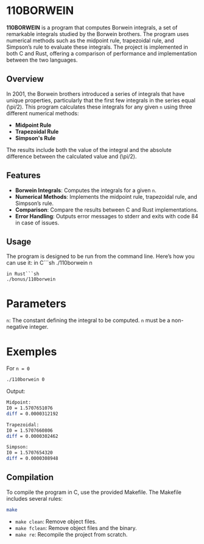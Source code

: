 # 110BORWEIN

**110BORWEIN** is a program that computes Borwein integrals, a set of remarkable integrals studied by the Borwein brothers. The program uses numerical methods such as the midpoint rule, trapezoidal rule, and Simpson’s rule to evaluate these integrals. The project is implemented in both C and Rust, offering a comparison of performance and implementation between the two languages.

## Overview

In 2001, the Borwein brothers introduced a series of integrals that have unique properties, particularly that the first few integrals in the series equal \(\pi/2\). This program calculates these integrals for any given `n` using three different numerical methods:

- **Midpoint Rule**
- **Trapezoidal Rule**
- **Simpson's Rule**

The results include both the value of the integral and the absolute difference between the calculated value and \(\pi/2\).

## Features

- **Borwein Integrals**: Computes the integrals for a given `n`.
- **Numerical Methods**: Implements the midpoint rule, trapezoidal rule, and Simpson’s rule.
- **Comparison**: Compare the results between C and Rust implementations.
- **Error Handling**: Outputs error messages to stderr and exits with code 84 in case of issues.

## Usage

The program is designed to be run from the command line. Here’s how you can use it:
in C```sh
./110borwein n
```
in Rust```sh
./bonus/110borwein
```

# Parameters
`n`: The constant defining the integral to be computed. `n` must be a non-negative integer.
# Exemples
For `n = 0`

```sh
./110borwein 0
```
Output:
```sh
Midpoint:
I0 = 1.5707651076
diff = 0.0000312192

Trapezoidal:
I0 = 1.5707660806
diff = 0.0000302462

Simpson:
I0 = 1.5707654320
diff = 0.0000308948
```
## Compilation

To compile the program in C, use the provided Makefile. The Makefile includes several rules:
```sh
make
```
- `make clean`: Remove object files.
- `make fclean`: Remove object files and the binary.
- `make re`: Recompile the project from scratch.
